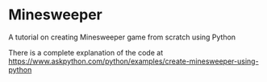 # Minesweeper
A tutorial on creating Minesweeper game from scratch using Python

There is a complete explanation of the code at https://www.askpython.com/python/examples/create-minesweeper-using-python
